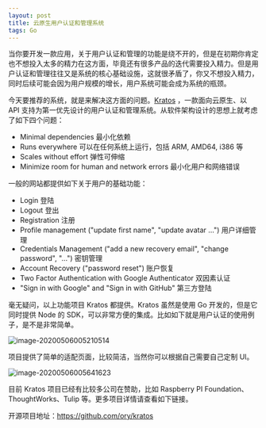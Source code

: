 ```yaml
---
layout: post
title: 云原生用户认证和管理系统
tags: Go
---
```


当你要开发一款应用，关于用户认证和管理的功能是绕不开的，但是在初期你肯定也不想投入太多的精力在这方面，毕竟还有很多产品的迭代需要投入精力。但是用户认证和管理往往又是系统的核心基础设施，这就很矛盾了，你又不想投入精力，同时后续可能会因为用户规模的增长，用户系统可能会成为系统的瓶颈。

今天要推荐的系统，就是来解决这方面的问题。[Kratos](https://github.com/ory/kratos)  ，一款面向云原生、以 API 支持为第一优先设计的用户认证和管理系统。从软件架构设计的思想上就考虑了如下四个问题：

- Minimal dependencies 最小化依赖
- Runs everywhere 可以在任何系统上运行，包括 ARM, AMD64, i386 等
- Scales without effort  弹性可伸缩
- Minimize room for human and network errors  最小化用户和网络错误

一般的网站都提供如下关于用户的基础功能：

- Login 登陆
- Logout 登出
- Registration 注册
- Profile management ("update first name", "update avatar ...") 用户详细管理
- Credentials Management ("add a new recovery email", "change password", "...")  密钥管理
- Account Recovery ("password reset") 账户恢复
- Two Factor Authentication with Google Authenticator 双因素认证
- "Sign in with Google" and "Sign in with GitHub" 第三方登陆

毫无疑问，以上功能项目 Kratos 都提供。Kratos 虽然是使用 Go 开发的，但是它同时提供 Node 的 SDK，可以非常方便的集成。比如如下就是用户认证的使用例子，是不是非常简单。

![image-20200506005210514](https://raw.githubusercontent.com/ZhuPeng/pic/master/images/compress_image-20200506005210514.png)

项目提供了简单的适配页面，比较简洁，当然你可以根据自己需要自己定制 UI。

![image-20200506005641623](https://raw.githubusercontent.com/ZhuPeng/pic/master/images/compress_image-20200506005641623.png)

目前 Kratos 项目已经有比较多公司在赞助，比如 Raspberry PI Foundation、ThoughtWorks、Tulip 等。更多项目详情请查看如下链接。

开源项目地址：https://github.com/ory/kratos
